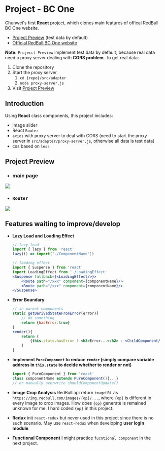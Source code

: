 # Project - BC One

Chunwei's first <b>React</b> project, which clones main features of offical RedBull BC One website.
* [Project Preview](https://blue86321.github.io/bc-one/) (test data by default)
* [Official RedBull BC One website](https://www.redbull.com/int-en/event-series/bc-one)

**Note:** `Projecct Preview` implement test data by default, because real data need a proxy server dealing with **CORS problem**.
To get real data:
1. Clone the repository
2. Start the proxy server
    1. `cd {repo}/src/adapter`
    2. `node proxy-server.js`
3. Visit [Project Preview](https://blue86321.github.io/bc-one/)

## Introduction

Using <b>React</b> class components, this project includes:
* image slider
* React `Router`
* `axios` with proxy server to deal with CORS (need to start the proxy server in `src/adapter/proxy-server.js`, otherwise all data is test data)
* css based on `less`

## Project Preview
* ### main page
![](https://github.com/blue86321/bc-one/blob/master/ProjectPreview_01.gif)

* ### `Router`
![](https://github.com/blue86321/bc-one/blob/master/ProjectPreview_02.gif)

## Features waiting to improve/develop
* **Lazy Load and Loading Effect**
    ```jsx
    // lazy load
    import { lazy } from 'react'
    lazy(() => import('./ComponentName'))
    
    // loading effect
    import { Suspense } from 'react'
    import LoadingEffect from './LoadingEffect'
    <Suspense fallback={<LoadingEffect/>}>
        <Route path="/xxx" component={componentName}/>
        <Route path="/xxx" component={componentName}/>
    </Suspense>
    ```
* **Error Boundary**
    ```jsx
    // in parent components
    static getDerivedStateFromError(error){
        // do something
        return {hasError:true}
    }
    render(){
        return (
            {this.state.hasError ? <h2>Error...</h2> : <ChildComponent/>}
        )
    }
    ```
* **Implement `PureComponent` to reduce `render` (simply compare variable address in `this.state` to decide whether to render or not)**
    ```jsx
    import { PureComponent } from 'react'
    class componentName extends PureComponent(){...}
    // or manually overwrite shouldComponentUpdate()
    ```
* **Image Crop Analysis**
RedBull api return `imageURL` as `https://img.redbull.com/images/{op}/...`, where `{op}` is different in every image to crop images. How does `{op}` generate is remained unknown for me. I hard coded `{op}` in this project.

* **Redux**
    init `react-redux` but never used in this project since there is no such scenario. May use `react-redux` when developing <b>user login module</b>.
* **Functional Component**
    I might practice `fucntional component` in the next project.